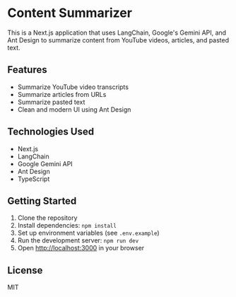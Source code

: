 # Content Summarizer

This is a Next.js application that uses LangChain, Google's Gemini API, and Ant Design to summarize content from YouTube videos, articles, and pasted text.

## Features

- Summarize YouTube video transcripts
- Summarize articles from URLs
- Summarize pasted text
- Clean and modern UI using Ant Design

## Technologies Used

- Next.js
- LangChain
- Google Gemini API
- Ant Design
- TypeScript

## Getting Started

1. Clone the repository
2. Install dependencies: `npm install`
3. Set up environment variables (see `.env.example`)
4. Run the development server: `npm run dev`
5. Open [http://localhost:3000](http://localhost:3000) in your browser

## License

MIT
